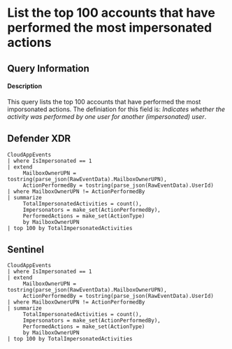 # List the top 100 accounts that have performed the most impersonated actions

## Query Information

#### Description
This query lists the top 100 accounts that have performed the most imporsonated actions. The definiation for this field is: *Indicates whether the activity was performed by one user for another (impersonated) user*.

## Defender XDR
```KQL
CloudAppEvents
| where IsImpersonated == 1
| extend
     MailboxOwnerUPN = tostring(parse_json(RawEventData).MailboxOwnerUPN),
     ActionPerformedBy = tostring(parse_json(RawEventData).UserId)
| where MailboxOwnerUPN != ActionPerformedBy
| summarize
     TotalImpersonatedActivities = count(),
     Impersonators = make_set(ActionPerformedBy),
     PerformedActions = make_set(ActionType)
     by MailboxOwnerUPN
| top 100 by TotalImpersonatedActivities
```
## Sentinel
```KQL
CloudAppEvents
| where IsImpersonated == 1
| extend
     MailboxOwnerUPN = tostring(parse_json(RawEventData).MailboxOwnerUPN),
     ActionPerformedBy = tostring(parse_json(RawEventData).UserId)
| where MailboxOwnerUPN != ActionPerformedBy
| summarize
     TotalImpersonatedActivities = count(),
     Impersonators = make_set(ActionPerformedBy),
     PerformedActions = make_set(ActionType)
     by MailboxOwnerUPN
| top 100 by TotalImpersonatedActivities
```
